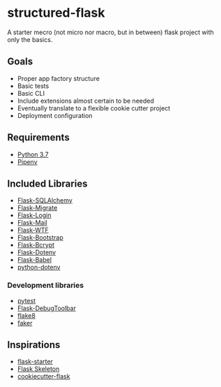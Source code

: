 structured-flask
================

A starter mecro (not micro nor macro, but in between) flask project with only the basics.

Goals
-----

- Proper app factory structure
- Basic tests
- Basic CLI
- Include extensions almost certain to be needed
- Eventually translate to a flexible cookie cutter project
- Deployment configuration

Requirements
------------

- [Python 3.7](http://www.python.org)
- [Pipenv](https://docs.pipenv.org)

Included Libraries
------------------

- [Flask-SQLAlchemy](https://www.sqlalchemy.org)
- [Flask-Migrate](https://flask-migrate.readthedocs.io/en/latest/)
- [Flask-Login](https://flask-login.readthedocs.io/en/latest/)
- [Flask-Mail](https://pythonhosted.org/flask-mail/)
- [Flask-WTF](https://flask-wtf.readthedocs.io/en/stable/)
- [Flask-Bootstrap](https://pythonhosted.org/Flask-Bootstrap/)
- [Flask-Bcrypt](https://flask-bcrypt.readthedocs.io/en/latest/)
- [Flask-Dotenv](https://github.com/grauwoelfchen/flask-dotenv/)
- [Flask-Babel](https://pythonhosted.org/Flask-Babel/)
- [python-dotenv](https://github.com/theskumar/python-dotenv)

### Development libraries

- [pytest](https://pytest.org)
- [Flask-DebugToolbar](https://flask-debugtoolbar.readthedocs.io/en/latest/)
- [flake8](http://flake8.pycqa.org/en/latest/)
- [faker](https://faker.readthedocs.io/en/master/)

Inspirations
------------

- [flask-starter](https://github.com/carc1n0gen/flask-starter)
- [Flask Skeleton](https://github.com/realpython/cookiecutter-flask-skeleton)
- [cookiecutter-flask](https://github.com/wdm0006/cookiecutter-flask)
